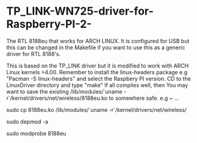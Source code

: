 # TP_LINK-WN725-driver-for-Raspberry-PI-2-
The RTL 8188eu that works for ARCH LINUX. 
It is configured for USB but this can be changed in the Makefile if you want to use this as a generic driver for RTL 8188's.

This is based on the TP_LINK driver but it is modified to work with ARCH Linux kernels >4.00. 
Remember to install the linux-headers package e.g "Pacman -S linux-headers" and select the Raspbery PI version.
CD to the LinuxDriver directory and type "make"
If all compiles well, then
You may want to save the existing /lib/modules/\`uname -r\`/kernel/drivers/net/wireless/8188eu.ko to somewhere safe. e.g ~ ...

sudo cp 8188eu.ko /lib/modules/\`uname -r\`/kernel/drivers/net/wireless/

sudo depmod -a

sudo modprobe 8188eu
